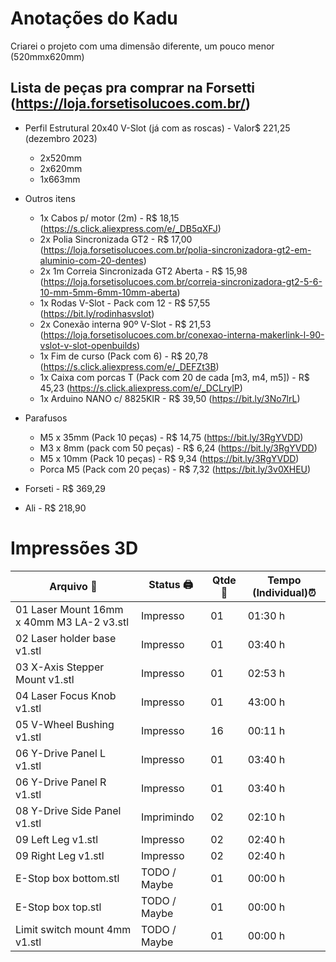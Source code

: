 # Anotações do Kadu

Criarei o projeto com uma dimensão diferente, um pouco menor (520mmx620mm)

## Lista de peças pra comprar na Forsetti (https://loja.forsetisolucoes.com.br/)

- Perfil Estrutural 20x40 V-Slot (já com as roscas) - Valor$ 221,25 (dezembro 2023)
    - 2x520mm
    - 2x620mm
    - 1x663mm

- Outros itens
    - 1x Cabos p/ motor (2m) - R$ 18,15 (https://s.click.aliexpress.com/e/_DB5qXFJ)
    - 2x Polia Sincronizada GT2 - R$ 17,00 (https://loja.forsetisolucoes.com.br/polia-sincronizadora-gt2-em-aluminio-com-20-dentes)
    - 2x 1m Correia Sincronizada GT2 Aberta - R$ 15,98 (https://loja.forsetisolucoes.com.br/correia-sincronizadora-gt2-5-6-10-mm-5mm-6mm-10mm-aberta)
    - 1x Rodas V-Slot - Pack com 12 - R$ 57,55 (https://bit.ly/rodinhasvslot)
    - 2x Conexão interna 90º V-Slot - R$ 21,53 (https://loja.forsetisolucoes.com.br/conexao-interna-makerlink-l-90-vslot-v-slot-openbuilds)
    - 1x Fim de curso (Pack com 6) - R$ 20,78 (https://s.click.aliexpress.com/e/_DEFZt3B)
    - 1x Caixa com porcas T (Pack com 20 de cada [m3, m4, m5]) - R$ 45,23 (https://s.click.aliexpress.com/e/_DCLrylP)
    - 1x Arduino NANO c/ 8825KIR - R$ 39,50 (https://bit.ly/3No7lrL)

- Parafusos
    - M5 x 35mm  (Pack 10 peças) - R$ 14,75 (https://bit.ly/3RgYVDD)
    - M3 x 8mm (pack com 50 peças) - R$ 6,24 (https://bit.ly/3RgYVDD)
    - M5 x 10mm  (Pack 10 peças) - R$ 9,34 (https://bit.ly/3RgYVDD)
    - Porca  M5 (Pack com 20 peças) - R$ 7,32 (https://bit.ly/3v0XHEU)


- Forseti - R$ 369,29
- Ali - R$ 218,90

# Impressões 3D

| Arquivo 💾                                | Status 🖨️     | Qtde 📠 | Tempo (Individual)⏰ |  
| ----------------------------------------- | ------------- | ------- | -------------------- |
| 01 Laser Mount 16mm x 40mm M3 LA-2 v3.stl | Impresso      |      01 | 01:30 h              |
| 02 Laser holder base v1.stl               | Impresso      |      01 | 03:40 h              |
| 03 X-Axis Stepper Mount v1.stl            | Impresso      |      01 | 02:53 h              |
| 04 Laser Focus Knob v1.stl                | Impresso      |      01 | 43:00 h              |
| 05 V-Wheel Bushing v1.stl                 | Impresso      |      16 | 00:11 h              |
| 06 Y-Drive Panel L v1.stl                 | Impresso      |      01 | 03:40 h              |
| 06 Y-Drive Panel R v1.stl                 | Impresso      |      01 | 03:40 h              |
| 08 Y-Drive Side Panel v1.stl              | Imprimindo    |      02 | 02:10 h              |
| 09 Left Leg v1.stl                        | Impresso      |      02 | 02:40 h              |
| 09 Right Leg v1.stl                       | Impresso      |      02 | 02:40 h              |
| E-Stop box bottom.stl                     | TODO / Maybe  |      01 | 00:00 h              |
| E-Stop box top.stl                        | TODO / Maybe  |      01 | 00:00 h              |
| Limit switch mount 4mm v1.stl             | TODO / Maybe  |      01 | 00:00 h              |